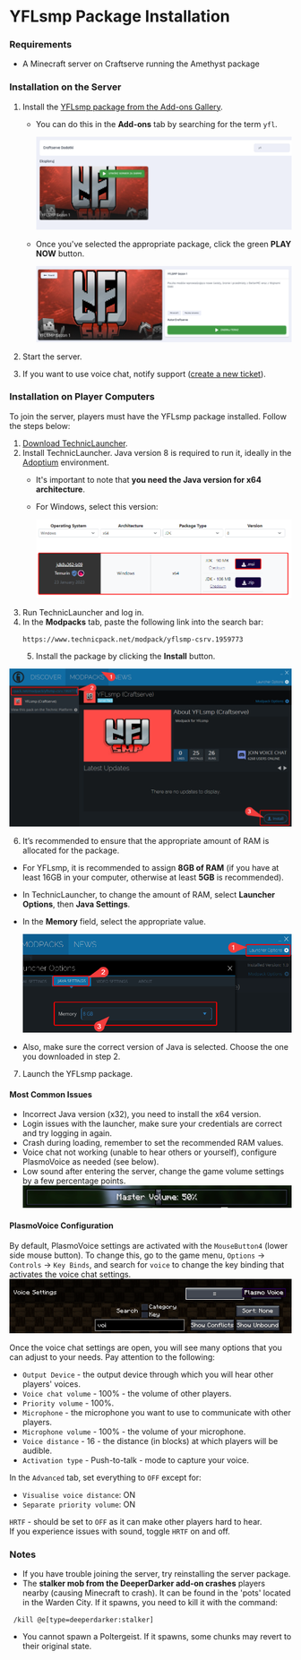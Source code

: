# YFLsmp Package Installation

### Requirements

- A Minecraft server on Craftserve running the Amethyst package

<a id="server"></a>

### Installation on the Server

1. Install the [YFLsmp package from the Add-ons Gallery](https://craftserve.com/m/yflsmp-s1).

   - You can do this in the **Add-ons** tab by searching for the term `yfl`.

     ![image](../img/yfl/marketplace_search_yfl.png)

   - Once you've selected the appropriate package, click the green **PLAY NOW** button.

     ![image](../img/yfl/marketplace_install_version.png)

2. Start the server.
3. If you want to use voice chat, notify support ([create a new ticket](https://craftserve.com/contact)).

<a id="client"></a>

### Installation on Player Computers

To join the server, players must have the YFLsmp package installed. Follow the steps below:

1. [Download TechnicLauncher](https://www.technicpack.net/download).
2. Install TechnicLauncher. Java version 8 is required to run it, ideally in the [Adoptium](https://adoptium.net/en-GB/temurin/releases/?version=8) environment.
   - It's important to note that **you need the Java version for x64 architecture**.
   - For Windows, select this version:

     ![image](../img/bettermc/adoptium.png)
3. Run TechnicLauncher and log in.
4. In the **Modpacks** tab, paste the following link into the search bar:
   ```
   https://www.technicpack.net/modpack/yflsmp-csrv.1959773
   ```
   5. Install the package by clicking the **Install** button.

![image](../img/bettermc/yfl_technic.png)

6. It’s recommended to ensure that the appropriate amount of RAM is allocated for the package.

- For YFLsmp, it is recommended to assign **8GB of RAM** (if you have at least 16GB in your computer, otherwise at least **5GB** is recommended).
- In TechnicLauncher, to change the amount of RAM, select **Launcher Options**, then **Java Settings**.
- In the **Memory** field, select the appropriate value.

  ![image](../img/bettermc/yfl_technic_ram.png)

- Also, make sure the correct version of Java is selected. Choose the one you downloaded in step 2.

7. Launch the YFLsmp package.

#### Most Common Issues

- Incorrect Java version (x32), you need to install the x64 version.
- Login issues with the launcher, make sure your credentials are correct and try logging in again.
- Crash during loading, remember to set the recommended RAM values.
- Voice chat not working (unable to hear others or yourself), configure PlasmoVoice as needed (see below).
- Low sound after entering the server, change the game volume settings by a few percentage points.
![image](../img/bettermc/mastervolume.gif)

#### PlasmoVoice Configuration

By default, PlasmoVoice settings are activated with the `MouseButton4` (lower side mouse button). To change this, go to the game menu, `Options` -> `Controls` -> `Key Binds`, and search for `voice` to change the key binding that activates the voice chat settings.
![image](../img/bettermc/keybinds.png)

Once the voice chat settings are open, you will see many options that you can adjust to your needs. Pay attention to the following:

- `Output Device` - the output device through which you will hear other players' voices.
- `Voice chat volume` - 100% - the volume of other players.
- `Priority volume` - 100%.
- `Microphone` - the microphone you want to use to communicate with other players.
- `Microphone volume` - 100% - the volume of your microphone.
- `Voice distance` - 16 - the distance (in blocks) at which players will be audible.
- `Activation type` - Push-to-talk - mode to capture your voice.

In the `Advanced` tab, set everything to `OFF` except for:

- `Visualise voice distance`: ON
- `Separate priority volume`: ON

`HRTF` - should be set to `OFF` as it can make other players hard to hear.  
If you experience issues with sound, toggle `HRTF` on and off.

### Notes

- If you have trouble joining the server, try reinstalling the server package.
- The **stalker mob from the DeeperDarker add-on crashes** players nearby (causing Minecraft to crash). It can be found in the 'pots' located in the Warden City. If it spawns, you need to kill it with the command:
 ```
  /kill @e[type=deeperdarker:stalker]
  ```
  - You cannot spawn a Poltergeist. If it spawns, some chunks may revert to their original state.
